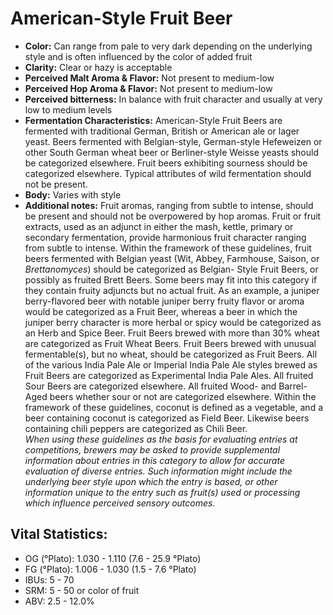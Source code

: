 # American-Style Fruit Beer

- **Color:** Can range from pale to very dark depending on the underlying style and is often influenced by the color of added fruit
- **Clarity:** Clear or hazy is acceptable
- **Perceived Malt Aroma & Flavor:** Not present to medium-low
- **Perceived Hop Aroma & Flavor:** Not present to medium-low
- **Perceived bitterness:** In balance with fruit character and usually at very low to medium levels
- **Fermentation Characteristics:** American-Style Fruit Beers are fermented with traditional German, British or American ale or lager yeast. Beers fermented with Belgian-style, German-style Hefeweizen or other South German wheat beer or Berliner-style Weisse yeasts should be categorized elsewhere. Fruit beers exhibiting sourness should be categorized elsewhere. Typical attributes of wild fermentation should not be present.
- **Body:** Varies with style
- **Additional notes:** Fruit aromas, ranging from subtle to intense, should be present and should not be overpowered by hop aromas. Fruit or fruit extracts, used as an adjunct in either the mash, kettle, primary or secondary fermentation, provide harmonious fruit character ranging from subtle to intense. Within the framework of these guidelines, fruit beers fermented with Belgian yeast (Wit, Abbey, Farmhouse, Saison, or _Brettanomyces_) should be categorized as Belgian- Style Fruit Beers, or possibly as fruited Brett Beers. Some beers may fit into this category if they contain fruity adjuncts but no actual fruit. As an example, a juniper berry-flavored beer with notable juniper berry fruity flavor or aroma would be categorized as a Fruit Beer, whereas a beer in which the juniper berry character is more herbal or spicy would be categorized as an Herb and Spice Beer. Fruit Beers brewed with more than 30% wheat are categorized as Fruit Wheat Beers. Fruit Beers brewed with unusual fermentable(s), but no wheat, should be categorized as Fruit Beers. All of the various India Pale Ale or Imperial India Pale Ale styles brewed as Fruit Beers are categorized as Experimental India Pale Ales. All fruited Sour Beers are categorized elsewhere. All fruited Wood- and Barrel-Aged beers whether sour or not are categorized elsewhere. Within the framework of these guidelines, coconut is defined as a vegetable, and a beer containing coconut is categorized as Field Beer. Likewise beers containing chili peppers are categorized as Chili Beer. <br/>
_When using these guidelines as the basis for evaluating entries at competitions, brewers may be asked to provide supplemental information about entries in this category to allow for accurate evaluation of diverse entries. Such information might include the underlying beer style upon which the entry is based, or other information unique to the entry such as fruit(s) used or processing which influence perceived sensory outcomes._

## Vital Statistics:

- OG (°Plato): 1.030 - 1.110 (7.6 - 25.9 °Plato) 
- FG (°Plato): 1.006 - 1.030 (1.5 - 7.6 °Plato)
- IBUs: 5 - 70
- SRM: 5 - 50 or color of fruit
- ABV: 2.5 - 12.0%
